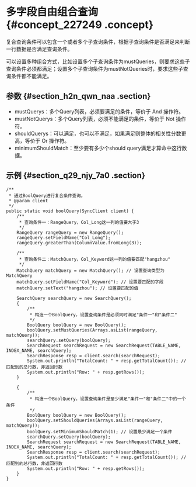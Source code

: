 # 多字段自由组合查询 {#concept_227249 .concept}

复合查询条件可以包含一个或者多个子查询条件，根据子查询条件是否满足来判断一行数据是否满足查询条件。

可以设置多种组合方式，比如设置多个子查询条件为mustQueries，则要求这些子查询条件必须都满足；设置多个子查询条件为mustNotQueries时，要求这些子查询条件都不能满足。

## 参数 {#section_h2n_qwn_naa .section}

-   mustQuerys：多个Query列表，必须要满足的条件，等价于 And 操作符。
-   mustNotQuerys：多个Query列表，必须不能满足的条件，等价于 Not 操作符。
-   shouldQuerys：可以满足，也可以不满足，如果满足则整体的相关性分数更高，等价于 Or 操作符。
-   minimumShouldMatch：至少要有多少个should query满足才算命中这行数据。

## 示例 {#section_q29_njy_7a0 .section}

``` {#codeblock_ap3_0f8_7ec}
/**
 * 通过BoolQuery进行复合条件查询。
 * @param client
 */
public static void boolQuery(SyncClient client) {
    /**
     * 查询条件一：RangeQuery，Col_Long这一列的值要大于3
     */
    RangeQuery rangeQuery = new RangeQuery();
    rangeQuery.setFieldName("Col_Long");
    rangeQuery.greaterThan(ColumnValue.fromLong(3));

    /**
     * 查询条件二：MatchQuery，Col_Keyword这一列的值要匹配"hangzhou"
     */
    MatchQuery matchQuery = new MatchQuery(); // 设置查询类型为MatchQuery
    matchQuery.setFieldName("Col_Keyword"); // 设置要匹配的字段
    matchQuery.setText("hangzhou"); // 设置要匹配的值

    SearchQuery searchQuery = new SearchQuery();
    {
        /**
         * 构造一个BoolQuery，设置查询条件是必须同时满足"条件一"和"条件二"
         */
        BoolQuery boolQuery = new BoolQuery();
        boolQuery.setMustQueries(Arrays.asList(rangeQuery, matchQuery));
        searchQuery.setQuery(boolQuery);
        SearchRequest searchRequest = new SearchRequest(TABLE_NAME, INDEX_NAME, searchQuery);
        SearchResponse resp = client.search(searchRequest);
        System.out.println("TotalCount: " + resp.getTotalCount()); // 匹配到的总行数，非返回行数
        System.out.println("Row: " + resp.getRows());
    }

    {
        /**
         * 构造一个BoolQuery，设置查询条件是至少满足"条件一"和"条件二"中的一个条件
         */
        BoolQuery boolQuery = new BoolQuery();
        boolQuery.setShouldQueries(Arrays.asList(rangeQuery, matchQuery));
        boolQuery.setMinimumShouldMatch(1); // 设置最少满足一个条件
        searchQuery.setQuery(boolQuery);
        SearchRequest searchRequest = new SearchRequest(TABLE_NAME, INDEX_NAME, searchQuery);
        SearchResponse resp = client.search(searchRequest);
        System.out.println("TotalCount: " + resp.getTotalCount()); // 匹配到的总行数，非返回行数
        System.out.println("Row: " + resp.getRows());
    }
}
```

